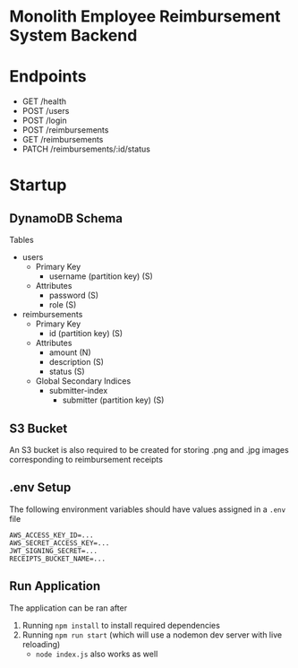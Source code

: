# Monolith Employee Reimbursement System Backend

# Endpoints
* GET /health
* POST /users
* POST /login
* POST /reimbursements
* GET /reimbursements
* PATCH /reimbursements/:id/status

# Startup
## DynamoDB Schema
Tables
* users
    * Primary Key
        * username (partition key) (S)
    * Attributes
        * password (S)
        * role (S)
* reimbursements
    * Primary Key
        * id (partition key) (S)
    * Attributes
        * amount (N)
        * description (S)
        * status (S)
    * Global Secondary Indices
        * submitter-index
            * submitter (partition key) (S)

## S3 Bucket
An S3 bucket is also required to be created for storing .png and .jpg images corresponding to reimbursement receipts

## .env Setup
The following environment variables should have values assigned in a `.env` file
```text
AWS_ACCESS_KEY_ID=...
AWS_SECRET_ACCESS_KEY=...
JWT_SIGNING_SECRET=...
RECEIPTS_BUCKET_NAME=...
```

## Run Application
The application can be ran after
1. Running `npm install` to install required dependencies
2. Running `npm run start` (which will use a nodemon dev server with live reloading)
    - `node index.js` also works as well
